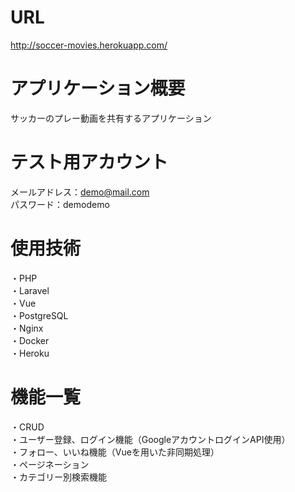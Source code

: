 # URL
http://soccer-movies.herokuapp.com/

# アプリケーション概要
サッカーのプレー動画を共有するアプリケーション

# テスト用アカウント
メールアドレス：demo@mail.com</br>
パスワード：demodemo

# 使用技術
・PHP</br>
・Laravel</br>
・Vue</br>
・PostgreSQL</br>
・Nginx</br>
・Docker</br>
・Heroku

# 機能一覧
・CRUD</br>
・ユーザー登録、ログイン機能（GoogleアカウントログインAPI使用）</br>
・フォロー、いいね機能（Vueを用いた非同期処理）</br>
・ページネーション</br>
・カテゴリー別検索機能
